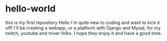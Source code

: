 # hello-world
this is my first repository
Hello I´m quite new to coding and want to kick it off!
I´ll be creating a webapp, or a platform with Django and Mysql, for my twitch, youtube and mixer folks. I hope they enjoy it and have a good time.
